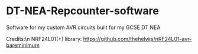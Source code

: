 # DT-NEA-Repcounter-software
Software for my custom AVR circuits built for my GCSE DT NEA

Credits:\n
NRF24L01(+) library: https://github.com/thehelvijs/nRF24L01-avr-bareminimum
